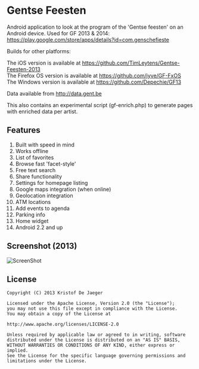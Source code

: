 Gentse Feesten
==============

Android application to look at the program of the 'Gentse feesten' on an Android device.
Used for GF 2013 & 2014: https://play.google.com/store/apps/details?id=com.genschefieste

Builds for other platforms:

The iOS version is available at https://github.com/TimLeytens/Gentse-Feesten-2013  
The Firefox OS version is available at https://github.com/jyve/GF-FxOS  
The Windows version is available at https://github.com/Depechie/GF13

Data available from http://data.gent.be

This also contains an experimental script (gf-enrich.php) to generate pages with enriched data per artist.

Features
--------

1. Built with speed in mind
2. Works offline
3. List of favorites
4. Browse fast 'facet-style'
5. Free text search
6. Share functionality
7. Settings for homepage listing
8. Google maps integration (when online)
9. Geolocation integration
10. ATM locations
11. Add events to agenda
12. Parking info
13. Home widget
14. Android 2.2 and up

Screenshot (2013)
-----------------

![ScreenShot](http://realize.be/files/Screenshot_2013-06-19-15-35-04.png)

License
-------

    Copyright (C) 2013 Kristof De Jaeger

    Licensed under the Apache License, Version 2.0 (the "License");
    you may not use this file except in compliance with the License.
    You may obtain a copy of the License at

    http://www.apache.org/licenses/LICENSE-2.0

    Unless required by applicable law or agreed to in writing, software
    distributed under the License is distributed on an "AS IS" BASIS,
    WITHOUT WARRANTIES OR CONDITIONS OF ANY KIND, either express or implied.
    See the License for the specific language governing permissions and
    limitations under the License.
